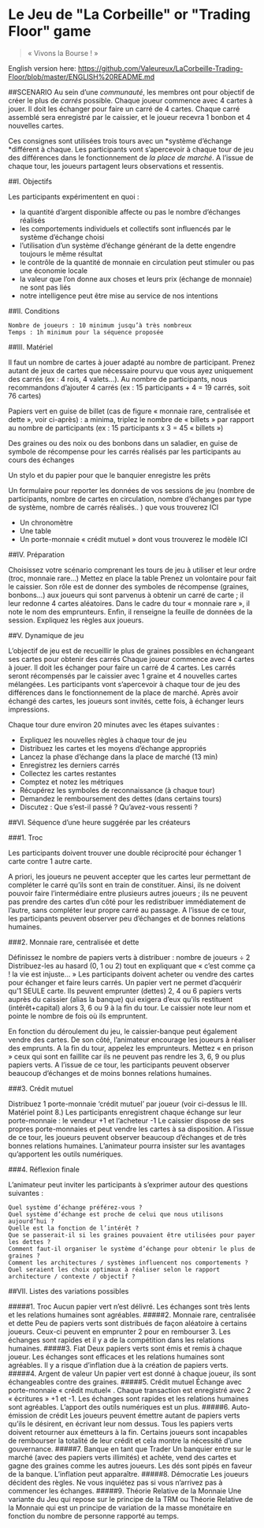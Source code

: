 # Le Jeu de "La Corbeille" or "Trading Floor" game
>« Vivons la Bourse ! »

English version here: 
https://github.com/Valeureux/LaCorbeille-Trading-Floor/blob/master/ENGLISH%20README.md


##SCENARIO
Au sein d’une *communauté*, les membres ont pour objectif de créer le plus de *carrés* possible. 
Chaque joueur commence avec 4 cartes à jouer. Il doit les échanger pour faire un carré de 4 cartes. Chaque carré assemblé sera enregistré par le caissier, et le joueur recevra 1 bonbon et 4 nouvelles cartes.

Ces consignes sont utilisées  trois tours avec un *système d’échange *différent à chaque.
Les participants vont s’apercevoir à chaque tour de jeu des différences dans le fonctionnement de *la place de marché*. A l’issue de chaque tour, les joueurs partagent leurs observations et ressentis.


##I. Objectifs

Les participants expérimentent en quoi  :

- la quantité d’argent disponible affecte ou pas le nombre d’échanges réalisés
- les comportements individuels et collectifs sont influencés par le système d’échange choisi
- l’utilisation d’un système d’échange générant de la dette engendre toujours le même résultat
- le contrôle de la quantité de monnaie en circulation peut stimuler ou pas une économie locale
- la valeur que l’on donne aux choses et leurs prix (échange de monnaie) ne sont pas liés
- notre intelligence peut être mise au service de nos intentions

##II. Conditions

    Nombre de joueurs : 10 minimum jusqu’à très nombreux
    Temps : 1h minimum pour la séquence proposée

##III. Matériel

Il faut un nombre de cartes à jouer adapté au nombre de participant. Prenez autant de jeux de cartes que nécessaire pourvu que vous ayez uniquement des carrés (ex : 4 rois, 4 valets…). Au nombre de participants, nous recommandons d’ajouter 4 carrés (ex : 15 participants + 4 = 19 carrés, soit 76 cartes)

Papiers vert en guise de billet (cas de figure « monnaie rare, centralisée et dette », voir ci-après) : a minima, triplez le nombre de « billets » par rapport au nombre de participants (ex : 15 participants x 3 = 45 « billets »)

Des graines ou des noix ou des bonbons dans un saladier, en guise de symbole de récompense pour les carrés réalisés par les participants au cours des échanges

Un stylo et du papier pour que le banquier enregistre les prêts

Un formulaire pour reporter les données de vos sessions de jeu (nombre de participants, nombre de cartes en circulation, nombre d’échanges par type de système, nombre de carrés réalisés.. ) que vous trouverez ICI
- Un chronomètre
- Une table
 - Un porte-monnaie « crédit mutuel » dont vous trouverez le modèle ICI

##IV. Préparation

Choisissez votre scénario comprenant les tours de jeu à utiliser et leur ordre (troc, monnaie rare…)
Mettez en place la table
Prenez un volontaire pour fait le caissier. Son rôle est de donner des symboles de récompense (graines, bonbons…) aux joueurs qui sont parvenus à obtenir un carré de carte ; il leur redonne 4 cartes aléatoires. Dans le cadre du tour « monnaie rare », il note le nom des emprunteurs. Enfin, il renseigne la feuille de données de la session.
Expliquez les règles aux joueurs.

##V. Dynamique de jeu

L’objectif de jeu est de recueillir le plus de graines possibles en échangeant ses cartes pour obtenir des carrés Chaque joueur commence avec 4 cartes à jouer. Il doit les échanger pour faire un carré de 4 cartes. Les carrés seront récompensés par le caissier avec 1 graine et 4 nouvelles cartes mélangées. Les participants vont s’apercevoir à chaque tour de jeu des différences dans le fonctionnement de la place de marché. Après avoir échangé des cartes, les joueurs sont invités, cette fois, à échanger leurs impressions.

Chaque tour dure environ 20 minutes avec les étapes suivantes :

- Expliquez les nouvelles règles à chaque tour de jeu
- Distribuez les cartes et les moyens d’échange appropriés
- Lancez la phase d’échange dans la place de marché (13 min)
- Enregistrez les derniers carrés
- Collectez les cartes restantes
- Comptez et notez les métriques
- Récupérez les symboles de reconnaissance (à chaque tour)
- Demandez le remboursement des dettes (dans certains tours)
- Discutez : Que s’est-il passé ? Qu’avez-vous ressenti ?

##VI. Séquence d’une heure suggérée par les créateurs

###1. Troc

Les participants doivent trouver une double réciprocité pour échanger 1 carte contre 1 autre carte.

A priori, les joueurs ne peuvent accepter que les cartes leur permettant de compléter le carré qu’ils sont en train de constituer. Ainsi, ils ne doivent pouvoir faire l’intermédiaire entre plusieurs autres joueurs ; ils ne peuvent pas prendre des cartes d’un côté pour les redistribuer immédiatement de l’autre, sans compléter leur propre carré au passage.
A l’issue de ce tour, les participants peuvent observer peu d’échanges et de bonnes relations humaines.


###2. Monnaie rare, centralisée et dette

Définissez le nombre de papiers verts à distribuer : nombre de joueurs ÷ 2
Distribuez-les au hasard (0, 1 ou 2) tout en expliquant que « c’est comme ça ! la vie est injuste… »
Les participants doivent acheter ou vendre des cartes pour échanger et faire leurs carrés. Un papier vert ne permet d’acquérir qu’1 SEULE carte.
Ils peuvent emprunter (dettes) 2, 4 ou 6 papiers verts auprès du caissier (alias la banque) qui exigera d’eux qu’ils restituent (intérêt+capital) alors 3, 6 ou 9 à la fin du tour. Le caissier note leur nom et pointe le nombre de fois où ils empruntent.

En fonction du déroulement du jeu, le caissier-banque peut également vendre des cartes. De son côté, l’animateur encourage les joueurs à réaliser des emprunts.
A la fin du tour, appelez les emprunteurs. Mettez « en prison » ceux qui sont en faillite car ils ne peuvent pas rendre les 3, 6, 9 ou plus papiers verts.
A l’issue de ce tour, les participants peuvent observer beaucoup d’échanges et de moins bonnes relations humaines.


###3. Crédit mutuel

Distribuez 1 porte-monnaie ‘crédit mutuel’ par joueur (voir ci-dessus le III. Matériel point 8.)
Les participants enregistrent chaque échange sur leur porte-monnaie : le vendeur +1 et l’acheteur -1
Le caissier dispose de ses propres porte-monnaies et peut vendre les cartes à sa disposition.
A l’issue de ce tour, les joueurs peuvent observer beaucoup d’échanges et de très bonnes relations humaines. L’animateur pourra insister sur les avantages qu’apportent les outils numériques.

###4. Réflexion finale

L’animateur peut inviter les participants à s’exprimer autour des questions suivantes :

    Quel système d’échange préférez-vous ?
    Quel système d’échange est proche de celui que nous utilisons aujourd’hui ?
    Quelle est la fonction de l’intérêt ?
    Que se passerait-il si les graines pouvaient être utilisées pour payer les dettes ?
    Comment faut-il organiser le système d’échange pour obtenir le plus de graines ?
    Comment les architectures / systèmes influencent nos comportements ?
    Quel seraient les choix optimaux à réaliser selon le rapport architecture / contexte / objectif ?

##VII. Listes des variations possibles

#####1. Troc
Aucun papier vert n’est délivré.
Les échanges sont très lents et les relations humaines sont agréables.
#####2. Monnaie rare, centralisée et dette
Peu de papiers verts sont distribués de façon aléatoire à certains joueurs. Ceux-ci peuvent en emprunter 2 pour en rembourser 3.
Les échanges sont rapides et il y a de la compétition dans les relations humaines.
#####3. Fiat
Deux papiers verts sont émis et remis à chaque joueur. Les échanges sont efficaces et les relations humaines sont agréables. Il y a risque d’inflation due à la création de papiers verts.
#####4. Argent de valeur
Un papier vert est donné à chaque joueur, ils sont échangeables contre des graines.
#####5. Crédit mutuel
Échange avec porte-monnaie « crédit mutuel« . Chaque transaction est enregistré avec 2 « écritures » +1 et -1.
Les échanges sont rapides et les relations humaines sont agréables. L’apport des outils numériques est un plus.
#####6. Auto-émission de crédit
Les joueurs peuvent émettre autant de papiers verts qu’ils le désirent, en écrivant leur nom dessus. Tous les papiers verts doivent retourner aux émetteurs à la fin.
Certains joueurs sont incapables de rembourser la totalité de leur crédit et cela montre la nécessité d’une gouvernance.
#####7. Banque en tant que Trader
Un banquier entre sur le marché (avec des papiers verts illimités) et achète, vend des cartes et gagne des graines comme les autres joueurs.
Les dés sont pipés en faveur de la banque. L’inflation peut apparaître.
#####8.  Démocratie
Les joueurs décident des règles.
Ne vous inquiétez pas si vous n’arrivez pas à commencer les échanges.
#####9.  Théorie Relative de la Monnaie
Une variante du Jeu qui repose sur le principe de la TRM ou Théorie Relative de la Monnaie qui est un principe de variation de la masse monétaire en fonction du nombre de personne rapporté au temps. 



